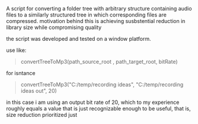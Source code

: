 A script for converting a folder tree with arbitrary structure containing audio files 
to a similarly structured tree in which corresponding files are compressed.
motivation behind this is achieving susbstential reduction in library size while compromising
quality

the script was developed and tested on a window platform. 

use like:

>convertTreeToMp3(path_source_root , path_target_root, bitRate) 

for isntance 

>convertTreeToMp3("C:/temp/recording ideas", "C:/temp/recording ideas out", 20) 

in this case i am using an output bit rate of 20, which to my experience roughly equals a value 
that is just recognizable enough to be useful, that is, size reduction prioritized 
just 